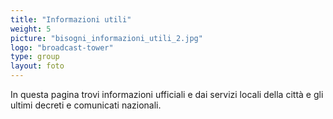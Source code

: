 ```yaml
---
title: "Informazioni utili"
weight: 5
picture: "bisogni_informazioni_utili_2.jpg"
logo: "broadcast-tower"
type: group
layout: foto 
---
```


In questa pagina trovi informazioni ufficiali e dai servizi locali della città e gli ultimi decreti e comunicati nazionali.
